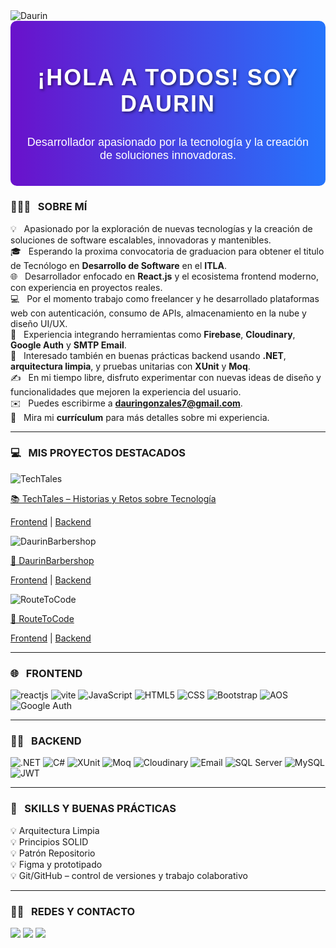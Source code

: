 <img alt="Daurin" src="https://i.imgur.com/uZEiPbx.png" align="center"/>

<div style="text-align: center; padding: 20px; background: linear-gradient(to right, #6a11cb, #2575fc); color: white; border-radius: 10px;">
  <h2 style="font-family: 'Arial', sans-serif; font-size: 36px; font-weight: bold; letter-spacing: 2px; text-shadow: 2px 2px 4px rgba(0, 0, 0, 0.5);">
    ¡HOLA A TODOS! SOY DAURIN
  </h2>
  <p style="font-size: 18px; font-family: 'Arial', sans-serif;">Desarrollador apasionado por la tecnología y la creación de soluciones innovadoras.</p>
</div>

### 👨🏻‍💻 &nbsp; SOBRE MÍ
💡 &nbsp; Apasionado por la exploración de nuevas tecnologías y la creación de soluciones de software escalables, innovadoras y mantenibles.  
🎓 &nbsp; Esperando la proxima convocatoria de graduacion para obtener el titulo de Tecnólogo en <strong>Desarrollo de Software</strong> en el <strong>ITLA</strong>.  
🌐 &nbsp; Desarrollador enfocado en <strong>React.js</strong> y el ecosistema frontend moderno, con experiencia en proyectos reales.  
💻 &nbsp; Por el momento trabajo como freelancer y he desarrollado plataformas web con autenticación, consumo de APIs, almacenamiento en la nube y diseño UI/UX.  
🚀 &nbsp; Experiencia integrando herramientas como <strong>Firebase</strong>, <strong>Cloudinary</strong>, <strong>Google Auth</strong> y <strong>SMTP Email</strong>.  
🧪 &nbsp; Interesado también en buenas prácticas backend usando <strong>.NET</strong>, <strong>arquitectura limpia</strong>, y pruebas unitarias con <strong>XUnit</strong> y <strong>Moq</strong>.  
✍️ &nbsp; En mi tiempo libre, disfruto experimentar con nuevas ideas de diseño y funcionalidades que mejoren la experiencia del usuario.  
✉️ &nbsp; Puedes escribirme a <strong>dauringonzales7@gmail.com</strong>.  
📄 &nbsp; Mira mi <strong>currículum</strong> para más detalles sobre mi experiencia.

---

### 💻 &nbsp; MIS PROYECTOS DESTACADOS

<div>
  <img src="https://res.cloudinary.com/dret6llu8/image/upload/v1746134116/ag3i6xpb5iovryclvqcg.png" alt="TechTales">
  <p><a href="https://techtalesdg.netlify.app">📚 TechTales – Historias y Retos sobre Tecnología</a></p>
  <p><a href="https://github.com/DaurinReactDeveloper/TechtalesFrontend">Frontend</a> | 
     <a href="https://github.com/DaurinReactDeveloper/TechtalesBackend">Backend</a></p>
</div>

<div>
  <img src='https://i.imgur.com/30uMsG9.png' alt="DaurinBarbershop">
  <p><a href="https://daurinbarbershop.netlify.app">💈 DaurinBarbershop</a></p>
  <p><a href="https://github.com/DaurinReactDeveloper/DaurinBarbershopFrontend">Frontend</a> | 
     <a href="https://github.com/DaurinReactDeveloper/DaurinBarbershopBackend">Backend</a></p>
</div>

<div>
  <img src='https://i.imgur.com/IcDEw8t.png' alt="RouteToCode">
  <p><a href="https://routetocode.netlify.app">📝 RouteToCode</a></p>
  <p><a href="https://github.com/DaurinReactDeveloper/RouteToCodeFrontend">Frontend</a> | 
     <a href="https://github.com/DaurinReactDeveloper/RouteToCodeBackend">Backend</a></p>
</div>

---

### 🌐 &nbsp; FRONTEND
<img src="https://img.shields.io/badge/React-20232A?style=for-the-badge&logo=react&logoColor=61DAFB" alt="reactjs"/>
<img src="https://img.shields.io/badge/Vite-646CFF?style=for-the-badge&logo=vite&logoColor=white" alt="vite"/>
<img src="https://img.shields.io/badge/JavaScript-F7DF1E?style=for-the-badge&logo=javascript&logoColor=black" alt="JavaScript"/>
<img src="https://img.shields.io/badge/HTML5-E34F26?style=for-the-badge&logo=html5&logoColor=white" alt="HTML5"/>
<img src="https://img.shields.io/badge/CSS3-1572B6?style=for-the-badge&logo=css3&logoColor=white" alt="CSS"/>
<img src="https://img.shields.io/badge/Bootstrap-563D7C?style=for-the-badge&logo=bootstrap&logoColor=white" alt="Bootstrap"/>
<img src="https://img.shields.io/badge/AOS-000000?style=for-the-badge&logo=aos&logoColor=white" alt="AOS"/>
<img src="https://img.shields.io/badge/Google_Auth-Firebase-yellow?style=for-the-badge&logo=firebase&logoColor=white" alt="Google Auth"/>

---

### 👨‍💻 &nbsp; BACKEND
<img src="https://img.shields.io/badge/.NET-5C2D91?style=for-the-badge&logo=.net&logoColor=white" alt=".NET"/>
<img src="https://img.shields.io/badge/C%23-239120?style=for-the-badge&logo=c-sharp&logoColor=white" alt="C#"/>
<img src="https://img.shields.io/badge/XUnit-FF2D20?style=for-the-badge&logo=xunit&logoColor=white" alt="XUnit"/>
<img src="https://img.shields.io/badge/Moq-00C7B7?style=for-the-badge&logo=moq&logoColor=white" alt="Moq"/>
<img src="https://img.shields.io/badge/Cloudinary-3448C5?style=for-the-badge&logo=cloudinary&logoColor=white" alt="Cloudinary"/>
<img src="https://img.shields.io/badge/SMTP_Email-F03C2E?style=for-the-badge&logo=gmail&logoColor=white" alt="Email"/>
<img src="https://img.shields.io/badge/SQL_Server-CC2927?style=for-the-badge&logo=microsoft-sql-server&logoColor=white" alt="SQL Server"/>
<img src="https://img.shields.io/badge/MySQL-4479A1?style=for-the-badge&logo=mysql&logoColor=white" alt="MySQL"/>
<img src="https://img.shields.io/badge/JWT-000000?style=for-the-badge&logo=json-web-tokens&logoColor=pink" alt="JWT"/>

---

### 🧠 &nbsp; SKILLS Y BUENAS PRÁCTICAS
💡 Arquitectura Limpia  
💡 Principios SOLID  
💡 Patrón Repositorio  
💡 Figma y prototipado  
💡 Git/GitHub – control de versiones y trabajo colaborativo

---

### 🤝🏻 &nbsp; REDES Y CONTACTO
<p>
  <a href="https://www.linkedin.com/in/dauringonzalezdeveloperweb/"><img src="https://img.shields.io/badge/LinkedIn-0077B5?style=for-the-badge&logo=linkedin&logoColor=white"/></a>
  <a href="https://wa.link/bi55m8"><img src="https://img.shields.io/badge/WhatsApp-25D366?style=for-the-badge&logo=whatsapp&logoColor=white"/></a>
  <a href="https://www.instagram.com/solucionesdigitales_16/"><img src="https://img.shields.io/badge/Instagram-E4405F?style=for-the-badge&logo=instagram&logoColor=white"/></a>
</p>
